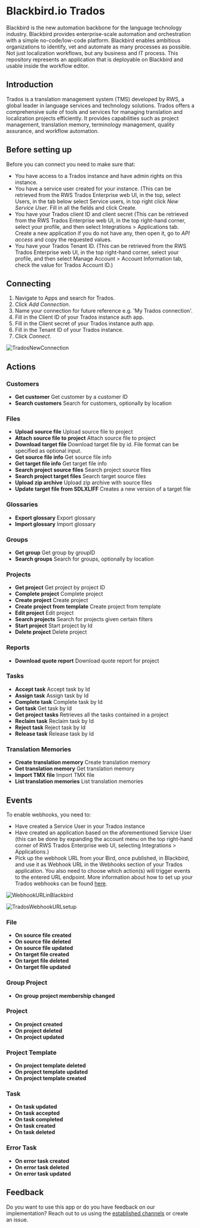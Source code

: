 
# Blackbird.io Trados

Blackbird is the new automation backbone for the language technology industry. Blackbird provides enterprise-scale automation and orchestration with a simple no-code/low-code platform. Blackbird enables ambitious organizations to identify, vet and automate as many processes as possible. Not just localization workflows, but any business and IT process. This repository represents an application that is deployable on Blackbird and usable inside the workflow editor.

## Introduction

<!-- begin docs -->

Trados is a translation management system (TMS) developed by RWS, a global leader in language services and technology solutions. Trados offers a comprehensive suite of tools and services for managing translation and localization projects efficiently. It provides capabilities such as project management, translation memory, terminology management, quality assurance, and workflow automation.

## Before setting up

Before you can connect you need to make sure that:

- You have access to a Trados instance and have admin rights on this instance.
- You have a service user created for your instance. (This can be retrieved from the RWS Trados Enterprise web UI, in the top, select Users, in the tab below select Service users, in top right click _New Service User_. Fill in all the fields and click Create.
- You have your Trados client ID and client secret (This can be retrieved from the RWS Trados Enterprise web UI, in the top right-hand corner, select your profile, and then select Integrations > Applications tab. Create a new application if you do not have any, then open it, go to _API access_ and copy the requested values.
- You have your Trados Tenant ID. (This can be retrieved from the RWS Trados Enterprise web UI, in the top right-hand corner, select your profile, and then select Manage Account > Account Information tab, check the value for Trados Account ID.)

## Connecting

1. Navigate to Apps and search for Trados.
2. Click _Add Connection_.
3. Name your connection for future reference e.g. 'My Trados connection'.
4. Fill in the Client ID of your Trados instance auth app.
5. Fill in the Client secret of your Trados instance auth app.
6. Fill in the Tenant ID of your Trados instance.
7. Click _Connect_.

![TradosNewConnection](image/README/TradosNewConnection.png)

## Actions

### Customers 

- **Get customer** Get customer by a customer ID
- **Search customers** Search for customers, optionally by location

### Files 

- **Upload source file** Upload source file to project
- **Attach source file to project** Attach source file to project
- **Download target file** Download target file by id. File format can be specified as optional input.
- **Get source file info** Get source file info
- **Get target file info** Get target file info
- **Search project source files** Search project source files
- **Search project target files** Search target source files
- **Upload zip archive** Upload zip archive with source files
- **Update target file from SDLXLIFF** Creates a new version of a target file

### Glossaries 

- **Export glossary** Export glossary
- **Import glossary** Import glossary

### Groups 

- **Get group** Get group by groupID
- **Search groups** Search for groups, optionally by location

### Projects 

- **Get project** Get project by project ID
- **Complete project** Complete project
- **Create project** Create project
- **Create project from template** Create project from template
- **Edit project** Edit project
- **Search projects** Search for projects given certain filters
- **Start project** Start project by Id
- **Delete project** Delete project

### Reports 

- **Download quote report** Download quote report for project

### Tasks 

- **Accept task** Accept task by Id
- **Assign task** Assign task by Id
- **Complete task** Complete task by Id
- **Get task** Get task by Id
- **Get project tasks** Retrieves all the tasks contained in a project
- **Reclaim task** Reclaim task by Id
- **Reject task** Reject task by Id
- **Release task** Release task by Id

### Translation Memories 

- **Create translation memory** Create translation memory
- **Get translation memory** Get translation memory
- **Import TMX file** Import TMX file
- **List translation memories** List translation memories

## Events

To enable webhooks, you need to:
- Have created a Service User in your Trados instance
- Have created an application based on the aforementioned Service User (this can be done by expanding the account menu on the top right-hand corner of RWS Trados Enterprise web UI, selecting Integrations > Applications.) 
- Pick up the webhook URL from your Bird, once published, in Blackbird, and use it as Webhook URL in the Webhooks section of your Trados application. You also need to choose which action(s) will trigger events to the entered URL endpoint. 
More information about how to set up your Trados webhooks can be found [here](https://languagecloud.sdl.com/lc/api-docs/webhooks-setup).

![WebhookURLinBlackbird](image/README/WebhookURL.png)

![TradosWebhookURLsetup](image/README/TradosWebhookURL.png)

### File 

- **On source file created**
- **On source file deleted**
- **On source file updated**
- **On target file created**
- **On target file deleted**
- **On target file updated**

### Group Project 

- **On group project membership changed**

### Project 

- **On project created**
- **On project deleted**
- **On project updated**

### Project Template 
- **On project template deleted**
- **On project template updated**
- **On project template created**

### Task 
- **On task updated**
- **On task accepted**
- **On task completed**
- **On task created**
- **On task deleted**

### Error Task 

- **On error task created**
- **On error task deleted**
- **On error task updated**

## Feedback

Do you want to use this app or do you have feedback on our implementation? Reach out to us using the [established channels](https://www.blackbird.io/) or create an issue.

<!-- end docs -->
